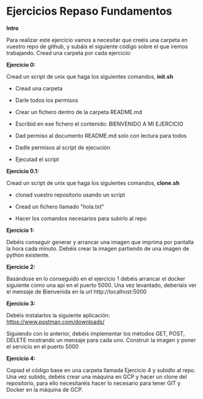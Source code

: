 # Ejercicios Repaso Fundamentos

**Intro**

Para realizar este ejercicio vamos a necesitar que creéis una carpeta en vuestro repo de github, y subáis el siguiente código sobre el que iremos trabajando. Cread una carpeta por cada ejercicio:

**Ejercicio 0:**

Cread un script de unix que haga los siguientes comandos, **init.sh**

- Cread una carpeta

- Darle todos los permisos

- Crear un fichero dentro de la carpeta README.md

- Escribid en ese fichero el contenido: BIENVENIDO A MI EJERCICIO

- Dad permiso al documento README.md solo con lectura para todos

- Dadle permisos al script de ejecución

- Ejecutad el script

**Ejercicio 0.1:**

Cread un script de unix que haga los siguientes comandos, **clone.sh**

- clonad vuestro repositorio usando un script 

- Cread un fichero llamado "hola.txt"

- Hacer los comandos necesarios para subirlo al repo 


**Ejercicio 1:**

Debéis conseguir generar y arrancar una imagen que imprima por pantalla la hora cada minuto. Debéis crear la imagen partiendo de una imagen de python existente.

**Ejercicio 2:**

Basándose en lo conseguido en el ejercicio 1 debéis arrancar el docker siguiente como una api en el puerto 5000. Una vez levantado, deberíais ver el mensaje de Bienvenida en la url http://localhost:5000

**Ejercicio 3:**

Debéis instalarlos la siguiente aplicación: https://www.postman.com/downloads/

Siguiendo con lo anterior, debéis implementar los métodos GET, POST, DELETE mostrando un mensaje para cada uno. Construir la imagen y poner el servicio en el puerto 5000

**Ejercicio 4:**

Copiad el código base en una carpeta llamada Ejercicio 4 y subidlo al repo. Una vez subido, debéis crear una máquina en GCP y hacer un clone del repositorio, para ello necesitaréis hacer lo necesario para tener GIT y Docker en la máquina de GCP.

